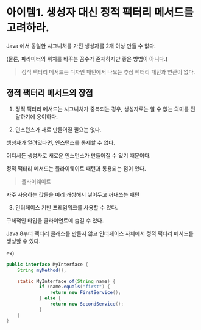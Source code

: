 # 아이템1. 생성자 대신 정적 팩터리 메서드를 고려하라.

Java 에서 동일한 시그니처를 가진 생성자를 2개 이상 만들 수 없다.

(물론, 파라미터의 위치를 바꾸는 꼼수가 존재하지만 좋은 방법이 아니다.)

> 정적 팩터리 메서드는 디자인 패턴에서 나오는 추상 팩터리 패턴과 연관이 없다.

## 정적 팩터리 메서드의 장점

1. 정적 팩터리 메서드는 시그니처가 중복되는 경우, 생성자로는 알 수 없는 의미를 전달하기에 용이하다.

2. 인스턴스가 새로 만들어질 필요는 없다.

생성자가 열려있다면, 인스턴스를 통제할 수 없다.

어디서든 생성자로 새로운 인스턴스가 만들어질 수 있기 때문이다.

정적 팩터리 메서드는 플라이웨이트 패턴과 통용되는 점이 있다.

> 플라이웨이트

자주 사용하는 값들을 미리 캐싱해서 넣어두고 꺼내쓰는 패턴

3. 인터페이스 기반 프레임워크를 사용할 수 있다.

구체적인 타입을 클라이언트에 숨길 수 있다.

Java 8부터 팩터리 클래스를 만들지 않고 인터페이스 자체에서 정적 팩터리 메서드를 생성할 수 있다.

ex)

```java
public interface MyInterface {
	String myMethod();

	static MyInterface of(String name) {
			if (name.equals("first") {
				return new FirstService();
			} else {
				return new SecondService();
			}
	}
}
```
